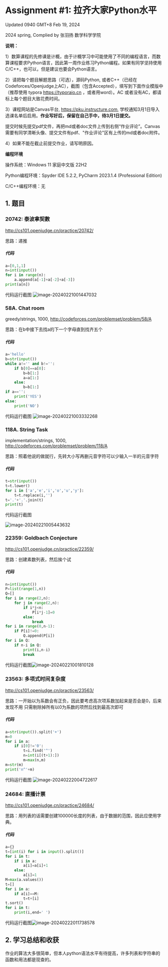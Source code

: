 # Assignment #1: 拉齐大家Python水平

Updated 0940 GMT+8 Feb 19, 2024

2024 spring, Complied by 张羽扬 数学科学学院



**说明：**

1）数算课程的先修课是计概，由于计概学习中可能使用了不同的编程语言，而数算课程要求Python语言，因此第一周作业练习Python编程。如果有同学坚持使用C/C++，也可以，但是建议也要会Python语言。

2）请把每个题目解题思路（可选），源码Python, 或者C++（已经在Codeforces/Openjudge上AC），截图（包含Accepted），填写到下面作业模版中（推荐使用 typora https://typoraio.cn ，或者用word）。AC 或者没有AC，都请标上每个题目大致花费时间。

3）课程网站是Canvas平台, https://pku.instructure.com, 学校通知3月1日导入选课名单后启用。**作业写好后，保留在自己手中，待3月1日提交。**

提交时候先提交pdf文件，再把md或者doc文件上传到右侧“作业评论”。Canvas需要有同学清晰头像、提交文件有pdf、"作业评论"区有上传的md或者doc附件。

4）如果不能在截止前提交作业，请写明原因。



**编程环境**

操作系统：Windows 11 家庭中文版 22H2

Python编程环境：Spyder IDE 5.2.2, PyCharm 2023.1.4 (Professional Edition)

C/C++编程环境：无



## 1. 题目

### 20742: 泰波拿契數

http://cs101.openjudge.cn/practice/20742/



思路：递推



##### 代码

```python
a=[0,1,1]
n=int(input())
for i in range(n):
    a.append(a[-1]+a[-2]+a[-3])
print(a[n])
```



代码运行截图 ![image-20240221001447032](C:\Users\ZYY\AppData\Roaming\Typora\typora-user-images\image-20240221001447032.png)





### 58A. Chat room

greedy/strings, 1000, http://codeforces.com/problemset/problem/58/A



思路：在b中接下去找a的下一个字母直到找齐五个



##### 代码

```python
a='hello'
b=str(input())
while a!='' and b!='':
    if b[0]==a[0]:
        b=b[1:]
        a=a[1:]
    else:
        b=b[1:]
if a=='':
    print('YES')
else:
    print('NO')
```



代码运行截图 ![image-20240221003332268](C:\Users\ZYY\AppData\Roaming\Typora\typora-user-images\image-20240221003332268.png)





### 118A. String Task

implementation/strings, 1000, http://codeforces.com/problemset/problem/118/A



思路：照着他说的做就行，先转大小写再删元音字符可以少输入一半的元音字符



##### 代码

```python
t=str(input())
t=t.lower()
for i in ['a','e','i','o','u','y']:
    t=t.replace(i,'')
t='.'+'.'.join(t)
print(t)
```



代码运行截图

![image-20240221005443632](C:\Users\ZYY\AppData\Roaming\Typora\typora-user-images\image-20240221005443632.png)

### 22359: Goldbach Conjecture

http://cs101.openjudge.cn/practice/22359/



思路：创建素数列表，然后挨个试



##### 代码

```python
n=int(input())
P=list(range(1,n))
Q=[]
for i in range(2,n):
    for j in range(2,n):
        if i*j<n:
            P[i*j-1]=0
        else:
            break
for i in range(0,n-1):
    if P[i]!=0:
        Q.append(P[i])
for i in Q:
    if n-i in Q:
        print(i,n-i)
        break
```



代码运行截图![image-20240221001810128](C:\Users\ZYY\AppData\Roaming\Typora\typora-user-images\image-20240221001810128.png)





### 23563: 多项式时间复杂度

http://cs101.openjudge.cn/practice/23563/



思路：一开始以为系数会有正负，因此要考虑高次项系数加起来是否会是0，后来发现不用 只需剔除掉所有以0为系数的项然后找到最高次即可



##### 代码

```python
a=str(input()).split('+')
m=0
for i in a:
    if i[0]!='0':
        t=i.find('^')
        n=int(i[(t+1):])
        m=max(n,m)
m=str(m)
print('n^'+m)
```



代码运行截图 ![image-20240222004722617](C:\Users\ZYY\AppData\Roaming\Typora\typora-user-images\image-20240222004722617.png)





### 24684: 直播计票

http://cs101.openjudge.cn/practice/24684/



思路：用列表的话需要创建100000长度的列表，由于数据的范围，因此应使用字典。



##### 代码

```python
a={}
t=[int(i) for i in input().split()]
for i in t:
    if i in a:
        a[i]=a[i]+1
    else:
        a[i]=1
M=max(a.values())
t=[]
for i in a:
    if a[i]==M:
        t=t+[i]
t.sort()
for i in t:
    print(i,end=' ')
```



代码运行截图![image-20240222011738578](C:\Users\ZYY\AppData\Roaming\Typora\typora-user-images\image-20240222011738578.png)





## 2. 学习总结和收获

作业的算法大多很简单，但本人python语法水平有待提高，许多列表和字符串的函数和用法都是现查的。

